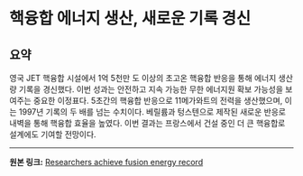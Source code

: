 # 핵융합 에너지 생산, 새로운 기록 경신

## 요약
영국 JET 핵융합 시설에서 1억 5천만 도 이상의 초고온 핵융합 반응을 통해 에너지 생산량 기록을 경신했다.  이번 성과는 안전하고 지속 가능한 무한 에너지원 확보 가능성을 보여주는 중요한 이정표다.  5초간의 핵융합 반응으로 11메가와트의 전력을 생산했으며, 이는 1997년 기록의 두 배를 넘는 수치이다.  베릴륨과 텅스텐으로 제작된 새로운 반응로 내벽을 통해 핵융합 효율을 높였다.  이번 결과는 프랑스에서 건설 중인 더 큰 핵융합로 설계에도 기여할 전망이다.

---

**원본 링크:** [Researchers achieve fusion energy record](https://www.thekurzweillibrary.com/researchers-achieve-fusion-energy-record)
